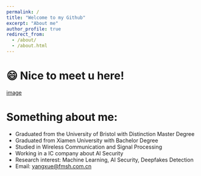 ```yaml
---
permalink: /
title: "Welcome to my Github"
excerpt: "About me"
author_profile: true
redirect_from: 
  - /about/
  - /about.html
---
```



# 😄 Nice to meet u here!
[image](https://github.com/Shirley0302/Shirley.github.io/assets/113655642/3734bf17-e5b8-446a-b9a5-5392158ce09c)
# Something about me:
- Graduated from the University of Bristol with Distinction Master Degree
- Graduated from Xiamen University with Bachelor Degree
- Studied in Wireless Communication and Signal Processing
- Working in a IC company about AI Security
- Research interest: Machine Learning, AI Security, Deepfakes Detection
- Email: yangxue@fmsh.com.cn
